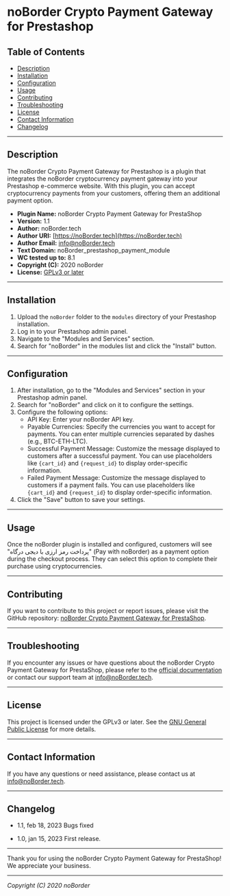 # noBorder Crypto Payment Gateway for Prestashop

## Table of Contents

- [Description](#description)
- [Installation](#installation)
- [Configuration](#configuration)
- [Usage](#usage)
- [Contributing](#contributing)
- [Troubleshooting](#troubleshooting)
- [License](#license)
- [Contact Information](#contact-information)
- [Changelog](#changelog)

---

## Description

The noBorder Crypto Payment Gateway for Prestashop is a plugin that integrates the noBorder cryptocurrency payment gateway into your Prestashop e-commerce website. With this plugin, you can accept cryptocurrency payments from your customers, offering them an additional payment option.

- **Plugin Name:** noBorder Crypto Payment Gateway for PrestaShop
- **Version:** 1.1
- **Author:** noBorder.tech
- **Author URI:** [https://noBorder.tech](https://noBorder.tech)
- **Author Email:** info@noBorder.tech
- **Text Domain:** noBorder_prestashop_payment_module
- **WC tested up to:** 8.1
- **Copyright (C):** 2020 noBorder
- **License:** [GPLv3 or later](http://www.gnu.org/licenses/gpl-3.0.html)

---

## Installation

1. Upload the `noBorder` folder to the `modules` directory of your Prestashop installation.
2. Log in to your Prestashop admin panel.
3. Navigate to the "Modules and Services" section.
4. Search for "noBorder" in the modules list and click the "Install" button.

---

## Configuration

1. After installation, go to the "Modules and Services" section in your Prestashop admin panel.
2. Search for "noBorder" and click on it to configure the settings.
3. Configure the following options:
   - API Key: Enter your noBorder API key.
   - Payable Currencies: Specify the currencies you want to accept for payments. You can enter multiple currencies separated by dashes (e.g., BTC-ETH-LTC).
   - Successful Payment Message: Customize the message displayed to customers after a successful payment. You can use placeholders like `{cart_id}` and `{request_id}` to display order-specific information.
   - Failed Payment Message: Customize the message displayed to customers if a payment fails. You can use placeholders like `{cart_id}` and `{request_id}` to display order-specific information.
4. Click the "Save" button to save your settings.

---

## Usage

Once the noBorder plugin is installed and configured, customers will see "پرداخت رمز ارزی با دیجی درگاه" (Pay with noBorder) as a payment option during the checkout process. They can select this option to complete their purchase using cryptocurrencies.

---

## Contributing

If you want to contribute to this project or report issues, please visit the GitHub repository: [noBorder Crypto Payment Gateway for PrestaShop](https://github.com/noBorder/prestashop_payment_module).

---

## Troubleshooting

If you encounter any issues or have questions about the noBorder Crypto Payment Gateway for PrestaShop, please refer to the [official documentation](https://noBorder.tech) or contact our support team at [info@noBorder.tech](mailto:info@noBorder.tech).

---

## License

This project is licensed under the GPLv3 or later. See the [GNU General Public License](http://www.gnu.org/licenses/gpl-3.0.html) for more details.

---

## Contact Information

If you have any questions or need assistance, please contact us at [info@noBorder.tech](mailto:info@noBorder.tech).

---

## Changelog

- 1.1, feb 18, 2023
Bugs fixed

- 1.0, jan 15, 2023
First release.

---

Thank you for using the noBorder Crypto Payment Gateway for PrestaShop! We appreciate your business.

---

*Copyright (C) 2020 noBorder*
